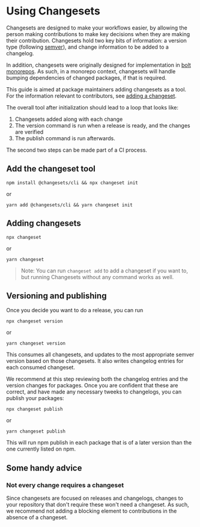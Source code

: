 # Using Changesets

Changesets are designed to make your workflows easier, by allowing the person making contributions to make key decisions when they are making their contribution. Changesets hold two key bits of information: a version type (following [semver](https://semver.org/)), and change information to be added to a changelog.

In addition, changesets were originally designed for implementation in [bolt monorepos](https://github.com/boltpkg/bolt). As such, in a monorepo context, changesets will handle bumping dependencies of changed packages, if that is required.

This guide is aimed at package maintainers adding changesets as a tool. For the information relevant to contributors, see [adding a changeset](./adding-a-changeset.md).

The overall tool after initialization should lead to a loop that looks like:

1. Changesets added along with each change
2. The version command is run when a release is ready, and the changes are verified
3. The publish command is run afterwards.

The second two steps can be made part of a CI process.

## Add the changeset tool

```shell
npm install @changesets/cli && npx changeset init
```

or

```shell
yarn add @changesets/cli && yarn changeset init
```

## Adding changesets

```shell
npx changeset
```

or

```shell
yarn changeset
```

> Note: You can run `changeset add` to add a changeset if you want to, but running Changesets without any command works as well.

## Versioning and publishing

Once you decide you want to do a release, you can run

```shell
npx changeset version
```

or

```shell
yarn changeset version
```

This consumes all changesets, and updates to the most appropriate semver version based on those changesets. It also writes changelog entries for each consumed changeset.

We recommend at this step reviewing both the changelog entries and the version changes for packages. Once you are confident that these are correct, and have made any necessary tweeks to changelogs, you can publish your packages:

```shell
npx changeset publish
```

or

```shell
yarn changeset publish
```

This will run npm publish in each package that is of a later version than the one currently listed on npm.

## Some handy advice

### Not every change requires a changeset

Since changesets are focused on releases and changelogs, changes to your repository that don't require these won't need a changeset. As such, we recommend not adding a blocking element to contributions in the absence of a changeset.
